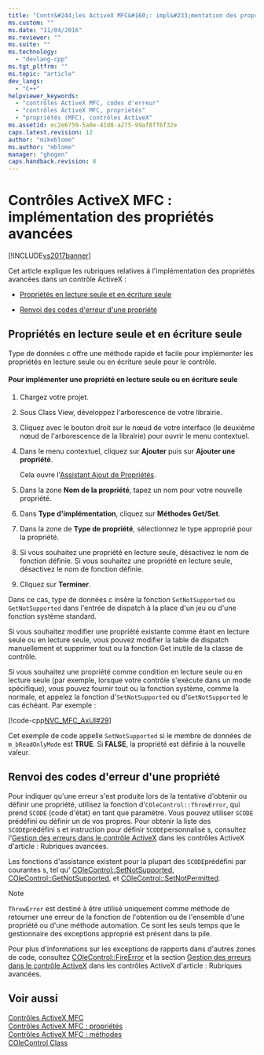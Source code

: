 ```yaml
---
title: "Contr&#244;les ActiveX MFC&#160;: impl&#233;mentation des propri&#233;t&#233;s avanc&#233;es | Microsoft Docs"
ms.custom: ""
ms.date: "11/04/2016"
ms.reviewer: ""
ms.suite: ""
ms.technology: 
  - "devlang-cpp"
ms.tgt_pltfrm: ""
ms.topic: "article"
dev_langs: 
  - "C++"
helpviewer_keywords: 
  - "contrôles ActiveX MFC, codes d'erreur"
  - "contrôles ActiveX MFC, propriétés"
  - "propriétés (MFC), contrôles ActiveX"
ms.assetid: ec2e6759-5a8e-41d8-a275-99af8ff6f32e
caps.latest.revision: 12
author: "mikeblome"
ms.author: "mblome"
manager: "ghogen"
caps.handback.revision: 8
---
```

# Contr&#244;les ActiveX MFC&#160;: impl&#233;mentation des propri&#233;t&#233;s avanc&#233;es
[!INCLUDE[vs2017banner](../assembler/inline/includes/vs2017banner.md)]

Cet article explique les rubriques relatives à l'implémentation des propriétés avancées dans un contrôle ActiveX :  
  
-   [Propriétés en lecture seule et en écriture seule](#_core_read2donly_and_write2donly_properties)  
  
-   [Renvoi des codes d'erreur d'une propriété](#_core_returning_error_codes_from_a_property)  
  
##  <a name="_core_read2donly_and_write2donly_properties"></a> Propriétés en lecture seule et en écriture seule  
 Type de données c offre une méthode rapide et facile pour implémenter les propriétés en lecture seule ou en écriture seule pour le contrôle.  
  
#### Pour implémenter une propriété en lecture seule ou en écriture seule  
  
1.  Chargez votre projet.  
  
2.  Sous Class View, développez l'arborescence de votre librairie.  
  
3.  Cliquez avec le bouton droit sur le nœud de votre interface \(le deuxième nœud de l'arborescence de la librairie\) pour ouvrir le menu contextuel.  
  
4.  Dans le menu contextuel, cliquez sur **Ajouter** puis sur **Ajouter une propriété**.  
  
     Cela ouvre l'[Assistant Ajout de Propriétés](../ide/names-add-property-wizard.md).  
  
5.  Dans la zone **Nom de la propriété**, tapez un nom pour votre nouvelle propriété.  
  
6.  Dans **Type d'implémentation**, cliquez sur **Méthodes Get\/Set**.  
  
7.  Dans la zone de **Type de propriété**, sélectionnez le type approprié pour la propriété.  
  
8.  Si vous souhaitez une propriété en lecture seule, désactivez le nom de fonction définie.  Si vous souhaitez une propriété en lecture seule, désactivez le nom de fonction définie.  
  
9. Cliquez sur **Terminer**.  
  
 Dans ce cas, type de données c insère la fonction `SetNotSupported` ou `GetNotSupported` dans l'entrée de dispatch à la place d'un jeu ou d'une fonction système standard.  
  
 Si vous souhaitez modifier une propriété existante comme étant en lecture seule ou en lecture seule, vous pouvez modifier la table de dispatch manuellement et supprimer tout ou la fonction Get inutile de la classe de contrôle.  
  
 Si vous souhaitez une propriété comme condition en lecture seule ou en lecture seule \(par exemple, lorsque votre contrôle s'exécute dans un mode spécifique\), vous pouvez fournir tout ou la fonction système, comme la normale, et appelez la fonction d'`SetNotSupported` ou d'`GetNotSupported` le cas échéant.  Par exemple :  
  
 [!code-cpp[NVC_MFC_AxUI#29](../mfc/codesnippet/CPP/mfc-activex-controls-advanced-property-implementation_1.cpp)]  
  
 Cet exemple de code appelle `SetNotSupported` si le membre de données de `m_bReadOnlyMode` est **TRUE**.  Si **FALSE**, la propriété est définie à la nouvelle valeur.  
  
##  <a name="_core_returning_error_codes_from_a_property"></a> Renvoi des codes d'erreur d'une propriété  
 Pour indiquer qu'une erreur s'est produite lors de la tentative d'obtenir ou définir une propriété, utilisez la fonction d'`COleControl::ThrowError`, qui prend `SCODE` \(code d'état\) en tant que paramètre.  Vous pouvez utiliser `SCODE` prédéfini ou définir un de vos propres.  Pour obtenir la liste des `SCODE`prédéfini s et instruction pour définir `SCODE`personnalisé s, consultez l'[Gestion des erreurs dans le contrôle ActiveX](../mfc/mfc-activex-controls-advanced-topics.md) dans les contrôles ActiveX d'article : Rubriques avancées.  
  
 Les fonctions d'assistance existent pour la plupart des `SCODE`prédéfini par courantes s, tel qu' [COleControl::SetNotSupported](../Topic/COleControl::SetNotSupported.md), [COleControl::GetNotSupported](../Topic/COleControl::GetNotSupported.md), et [COleControl::SetNotPermitted](../Topic/COleControl::SetNotPermitted.md).  
  
> [!NOTE]
>  `ThrowError` est destiné à être utilisé uniquement comme méthode de retourner une erreur de la fonction de l'obtention ou de l'ensemble d'une propriété ou d'une méthode automation.  Ce sont les seuls temps que le gestionnaire des exceptions approprié est présent dans la pile.  
  
 Pour plus d'informations sur les exceptions de rapports dans d'autres zones de code, consultez [COleControl::FireError](../Topic/COleControl::FireError.md) et la section [Gestion des erreurs dans le contrôle ActiveX](../mfc/mfc-activex-controls-advanced-topics.md) dans les contrôles ActiveX d'article : Rubriques avancées.  
  
## Voir aussi  
 [Contrôles ActiveX MFC](../mfc/mfc-activex-controls.md)   
 [Contrôles ActiveX MFC : propriétés](../mfc/mfc-activex-controls-properties.md)   
 [Contrôles ActiveX MFC : méthodes](../mfc/mfc-activex-controls-methods.md)   
 [COleControl Class](../mfc/reference/colecontrol-class.md)
